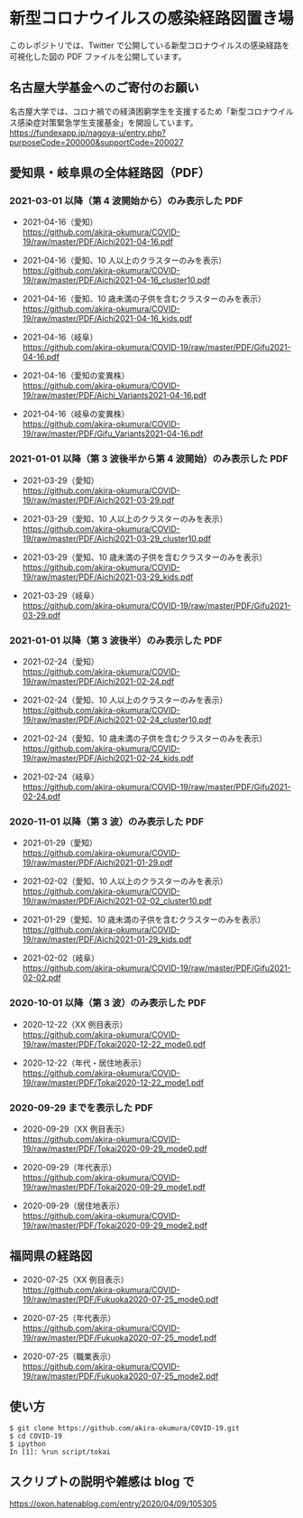 # 新型コロナウイルスの感染経路図置き場

このレポジトリでは、Twitter で公開している新型コロナウイルスの感染経路を可視化した図の PDF ファイルを公開しています。

## 名古屋大学基金へのご寄付のお願い

名古屋大学では、コロナ禍での経済困窮学生を支援するため「新型コロナウイルス感染症対策緊急学生支援基金」を開設しています。
https://fundexapp.jp/nagoya-u/entry.php?purposeCode=200000&supportCode=200027

## 愛知県・岐阜県の全体経路図（PDF）

### 2021-03-01 以降（第 4 波開始から）のみ表示した PDF

- 2021-04-16（愛知）\
https://github.com/akira-okumura/COVID-19/raw/master/PDF/Aichi2021-04-16.pdf

- 2021-04-16（愛知、10 人以上のクラスターのみを表示）\
https://github.com/akira-okumura/COVID-19/raw/master/PDF/Aichi2021-04-16_cluster10.pdf

- 2021-04-16（愛知、10 歳未満の子供を含むクラスターのみを表示）\
https://github.com/akira-okumura/COVID-19/raw/master/PDF/Aichi2021-04-16_kids.pdf

- 2021-04-16（岐阜）\
https://github.com/akira-okumura/COVID-19/raw/master/PDF/Gifu2021-04-16.pdf

- 2021-04-16（愛知の変異株）\
https://github.com/akira-okumura/COVID-19/raw/master/PDF/Aichi_Variants2021-04-16.pdf

- 2021-04-16（岐阜の変異株）\
https://github.com/akira-okumura/COVID-19/raw/master/PDF/Gifu_Variants2021-04-16.pdf

### 2021-01-01 以降（第 3 波後半から第 4 波開始）のみ表示した PDF

- 2021-03-29（愛知）\
https://github.com/akira-okumura/COVID-19/raw/master/PDF/Aichi2021-03-29.pdf

- 2021-03-29（愛知、10 人以上のクラスターのみを表示）\
https://github.com/akira-okumura/COVID-19/raw/master/PDF/Aichi2021-03-29_cluster10.pdf

- 2021-03-29（愛知、10 歳未満の子供を含むクラスターのみを表示）\
https://github.com/akira-okumura/COVID-19/raw/master/PDF/Aichi2021-03-29_kids.pdf

- 2021-03-29（岐阜）\
https://github.com/akira-okumura/COVID-19/raw/master/PDF/Gifu2021-03-29.pdf

### 2021-01-01 以降（第 3 波後半）のみ表示した PDF

- 2021-02-24（愛知）\
https://github.com/akira-okumura/COVID-19/raw/master/PDF/Aichi2021-02-24.pdf

- 2021-02-24（愛知、10 人以上のクラスターのみを表示）\
https://github.com/akira-okumura/COVID-19/raw/master/PDF/Aichi2021-02-24_cluster10.pdf

- 2021-02-24（愛知、10 歳未満の子供を含むクラスターのみを表示）\
https://github.com/akira-okumura/COVID-19/raw/master/PDF/Aichi2021-02-24_kids.pdf

- 2021-02-24（岐阜）\
https://github.com/akira-okumura/COVID-19/raw/master/PDF/Gifu2021-02-24.pdf


### 2020-11-01 以降（第 3 波）のみ表示した PDF

- 2021-01-29（愛知）\
https://github.com/akira-okumura/COVID-19/raw/master/PDF/Aichi2021-01-29.pdf

- 2021-02-02（愛知、10 人以上のクラスターのみを表示）\
https://github.com/akira-okumura/COVID-19/raw/master/PDF/Aichi2021-02-02_cluster10.pdf

- 2021-01-29（愛知、10 歳未満の子供を含むクラスターのみを表示）\
https://github.com/akira-okumura/COVID-19/raw/master/PDF/Aichi2021-01-29_kids.pdf

- 2021-02-02（岐阜）\
https://github.com/akira-okumura/COVID-19/raw/master/PDF/Gifu2021-02-02.pdf

### 2020-10-01 以降（第 3 波）のみ表示した PDF

- 2020-12-22（XX 例目表示）\
https://github.com/akira-okumura/COVID-19/raw/master/PDF/Tokai2020-12-22_mode0.pdf

- 2020-12-22（年代・居住地表示）\
https://github.com/akira-okumura/COVID-19/raw/master/PDF/Tokai2020-12-22_mode1.pdf

### 2020-09-29 までを表示した PDF

- 2020-09-29（XX 例目表示）\
https://github.com/akira-okumura/COVID-19/raw/master/PDF/Tokai2020-09-29_mode0.pdf

- 2020-09-29（年代表示）\
https://github.com/akira-okumura/COVID-19/raw/master/PDF/Tokai2020-09-29_mode1.pdf

- 2020-09-29（居住地表示）\
https://github.com/akira-okumura/COVID-19/raw/master/PDF/Tokai2020-09-29_mode2.pdf

## 福岡県の経路図

- 2020-07-25（XX 例目表示）\
https://github.com/akira-okumura/COVID-19/raw/master/PDF/Fukuoka2020-07-25_mode0.pdf

- 2020-07-25（年代表示）\
https://github.com/akira-okumura/COVID-19/raw/master/PDF/Fukuoka2020-07-25_mode1.pdf

- 2020-07-25（職業表示）\
https://github.com/akira-okumura/COVID-19/raw/master/PDF/Fukuoka2020-07-25_mode2.pdf

## 使い方
```
$ git clone https://github.com/akira-okumura/COVID-19.git
$ cd COVID-19
$ ipython
In [1]: %run script/tokai
```

## スクリプトの説明や雑感は blog で

https://oxon.hatenablog.com/entry/2020/04/09/105305
